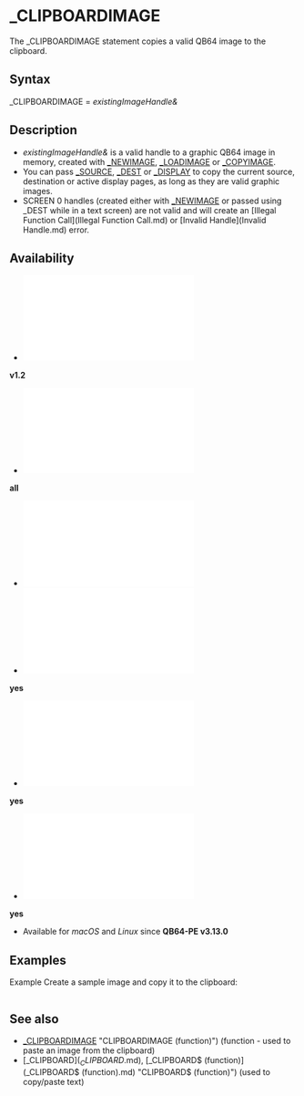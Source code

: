 # _CLIPBOARDIMAGE

The _CLIPBOARDIMAGE statement copies a valid QB64 image to the clipboard.

  

## Syntax

_CLIPBOARDIMAGE = *existingImageHandle&*
  

## Description

* *existingImageHandle&* is a valid handle to a graphic QB64 image in memory, created with [_NEWIMAGE](_NEWIMAGE.md), [_LOADIMAGE](_LOADIMAGE.md) or [_COPYIMAGE](_COPYIMAGE.md).
* You can pass [_SOURCE](_SOURCE.md), [_DEST](_DEST.md) or [_DISPLAY](_DISPLAY.md) to copy the current source, destination or active display pages, as long as they are valid graphic images.
* SCREEN 0 handles (created either with [_NEWIMAGE](_NEWIMAGE.md) or passed using _DEST while in a text screen) are not valid and will create an [Illegal Function Call](Illegal Function Call.md) or [Invalid Handle](Invalid Handle.md) error.

  

## Availability

* [![v1.2](![v1.2.md)](File:Qb64.png "v1.2")

**v1.2**
* [![all](![all.md)](File:Qbpe.png "all")

**all**
* [![Apix.png](![Apix.png.md)](File:Apix.png)
* [![yes](![yes.md)](File:Win.png "yes")

**yes**
* [![yes](![yes.md)](File:Lnx.png "yes")

**yes**
* [![yes](![yes.md)](File:Osx.png "yes")

**yes**

* Available for *macOS* and *Linux* since **QB64-PE v3.13.0**

  

## Examples

Example
Create a sample image and copy it to the clipboard:

``` [SCREEN](SCREEN.md) [_NEWIMAGE](_NEWIMAGE.md)(800, 600, 32)  'Create image in memory: canvas& = [_NEWIMAGE](_NEWIMAGE.md)(300, 200, 32) [_DEST](_DEST.md) canvas&  'Draw some random rectangles: [RANDOMIZE](RANDOMIZE.md) [TIMER](TIMER.md) "TIMER (function)") [FOR](FOR.md) i = 1 [TO](TO.md) 100     [LINE](LINE.md) (-100 + [RND](RND.md) * [_WIDTH](_WIDTH.md) "WIDTH (function)"), -100 + [RND](RND.md) * [_HEIGHT](_HEIGHT.md))-[STEP](STEP.md)([RND](RND.md) * 150, [RND](RND.md) * 150), [_RGB](_RGB.md)([RND](RND.md) * 255, [RND](RND.md) * 255, [RND](RND.md) * 255), BF [NEXT](NEXT.md) [LINE](LINE.md) (0, 0)-([_WIDTH](_WIDTH.md) "WIDTH (function)") - 1, [_HEIGHT](_HEIGHT.md) - 1), [_RGB](_RGB.md)(255, 255, 255), B [COLOR](COLOR.md) [_RGB](_RGB.md)(0, 0, 0), [_RGB](_RGB.md)(255, 255, 255) m$ = " Hello, world! " [_PRINTSTRING](_PRINTSTRING.md) ([_WIDTH](_WIDTH.md) "WIDTH (function)") / 2 - [_PRINTWIDTH](_PRINTWIDTH.md)(m$) / 2, [_HEIGHT](_HEIGHT.md) / 2 - [_FONTHEIGHT](_FONTHEIGHT.md) / 2), m$  'Show the image: [_DEST](_DEST.md) 0 [_PUTIMAGE](_PUTIMAGE.md) ([_WIDTH](_WIDTH.md) "WIDTH (function)") / 2 - [_WIDTH](_WIDTH.md) "WIDTH (function)")(canvas&) / 2, [_HEIGHT](_HEIGHT.md) / 2 - [_HEIGHT](_HEIGHT.md)(canvas&) / 2), canvas& [PRINT](PRINT.md) "Image generated."  'Copy to the clipboard: _CLIPBOARDIMAGE = canvas&  [PRINT](PRINT.md) "Image copied to clipboard."  
```

  

## See also

* [_CLIPBOARDIMAGE](_CLIPBOARDIMAGE.md) "CLIPBOARDIMAGE (function)") (function - used to paste an image from the clipboard)
* [_CLIPBOARD$](_CLIPBOARD$.md), [_CLIPBOARD$ (function)](_CLIPBOARD$ (function).md) "CLIPBOARD$ (function)") (used to copy/paste text)

  
